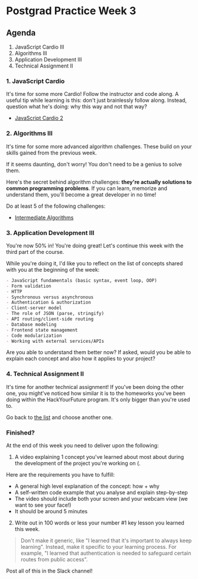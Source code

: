 # Postgrad Practice Week 3

## Agenda

1. JavaScript Cardio III
2. Algorithms III
3. Application Development III
4. Technical Assignment II

### 1. JavaScript Cardio

It's time for some more Cardio! Follow the instructor and code along. A useful tip while learning is this: don't just brainlessly follow along. Instead, question what he's doing: why this way and not that way?

- [JavaScript Cardio 2](https://www.youtube.com/watch?v=FfchU1FS2IA)

### 2. Algorithms III

It's time for some more advanced algorithm challenges. These build on your skills gained from the previous week.

If it seems daunting, don't worry! You don't need to be a genius to solve them.

Here's the secret behind algorithm challenges: **they're actually solutions to common programming problems**. If you can learn, memorize and understand them, you'll become a great developer in no time!

Do at least 5 of the following challenges:

- [Intermediate Algorithms](https://www.freecodecamp.org/learn/javascript-algorithms-and-data-structures/intermediate-algorithm-scripting/)

### 3. Application Development III

You're now 50% in! You're doing great! Let's continue this week with the third part of the course.

While you're doing it, I'd like you to reflect on the list of concepts shared with you at the beginning of the week:

```md
- JavaScript fundamentals (basic syntax, event loop, OOP)
- Form validation
- HTTP
- Synchronous versus asynchronous
- Authentication & authorization
- Client-server model
- The role of JSON (parse, stringify)
- API routing/client-side routing
- Database modeling
- Frontend state management
- Code modularization
- Working with external services/APIs
```

Are you able to understand them better now? If asked, would you be able to explain each concept and also how it applies to your project?

### 4. Technical Assignment II

It's time for another technical assignment! If you've been doing the other one, you might've noticed how similar it is to the homeworks you've been doing within the HackYourFuture program. It's only bigger than you're used to.

Go back to [the list](./../technical-assignments/README.md) and choose another one.

### Finished?

At the end of this week you need to deliver upon the following:

1. A video explaining 1 concept you've learned about most about during the development of the project you're working on (.

Here are the requirements you have to fulfill:

- A general high level explanation of the concept: how + why
- A self-written code example that you analyse and explain step-by-step
- The video should include both your screen and your webcam view (we want to see your face!)
- It should be around 5 minutes

2. Write out in 100 words or less your number #1 key lesson you learned this week.

> Don't make it generic, like "I learned that it's important to always keep learning". Instead, make it specific to your learning process. For example, "I learned that authentication is needed to safeguard certain routes from public access".

Post all of this in the Slack channel!
